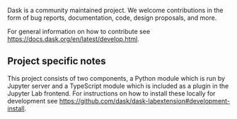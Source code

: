 Dask is a community maintained project. We welcome contributions in the form of bug reports, documentation, code, design proposals, and more.

For general information on how to contribute see https://docs.dask.org/en/latest/develop.html.

## Project specific notes

This project consists of two components, a Python module which is run by Jupyter server and a TypeScript module which is included as a plugin in the
Jupyter Lab frontend. For instructions on how to install these locally for development see https://github.com/dask/dask-labextension#development-install.
